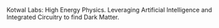 Kotwal Labs: High Energy Physics. Leveraging Artificial Intelligence and Integrated Circuitry to find Dark Matter.
